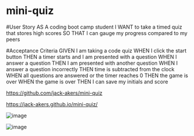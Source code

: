 # mini-quiz

#User Story
AS A coding boot camp student
I WANT to take a timed quiz that stores high scores
SO THAT I can gauge my progress compared to my peers

#Acceptance Criteria
GIVEN I am taking a code quiz
WHEN I click the start button
THEN a timer starts and I am presented with a question
WHEN I answer a question
THEN I am presented with another question
WHEN I answer a question incorrectly
THEN time is subtracted from the clock
WHEN all questions are answered or the timer reaches 0
THEN the game is over
WHEN the game is over
THEN I can save my initials and score

https://github.com/jack-akers/mini-quiz

https://jack-akers.github.io/mini-quiz/

![image](https://github.com/jack-akers/mini-quiz/assets/128747338/75faa9f4-f039-4112-8f71-90f20ecf8fb9)

![image](https://github.com/jack-akers/mini-quiz/assets/128747338/c2cfdabb-4bd0-427f-98ca-13657b966fea)
